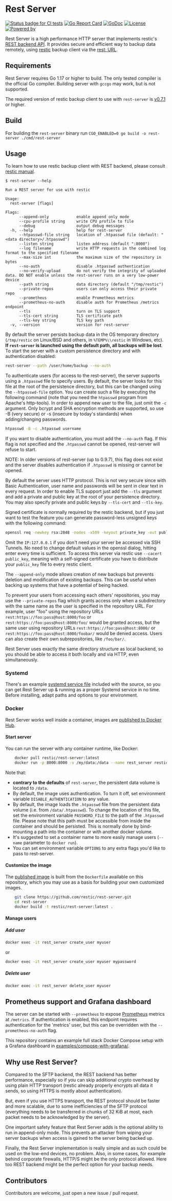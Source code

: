 # Rest Server


[![Status badge for CI tests](https://github.com/restic/rest-server/workflows/test/badge.svg)](https://github.com/restic/rest-server/actions?query=workflow%3Atest)
[![Go Report Card](https://goreportcard.com/badge/github.com/restic/rest-server)](https://goreportcard.com/report/github.com/restic/rest-server)
[![GoDoc](https://godoc.org/github.com/restic/rest-server?status.svg)](https://godoc.org/github.com/restic/rest-server)
[![License](https://img.shields.io/badge/license-BSD%20%282--Clause%29-003262.svg?maxAge=2592000)](https://github.com/restic/rest-server/blob/master/LICENSE)
[![Powered by](https://img.shields.io/badge/powered_by-Go-5272b4.svg?maxAge=2592000)](https://golang.org/)

Rest Server is a high performance HTTP server that implements restic's [REST backend API](https://restic.readthedocs.io/en/latest/100_references.html#rest-backend).  It provides secure and efficient way to backup data remotely, using [restic](https://github.com/restic/restic) backup client via the [rest: URL](https://restic.readthedocs.io/en/latest/030_preparing_a_new_repo.html#rest-server).

## Requirements

Rest Server requires Go 1.17 or higher to build.  The only tested compiler is the official Go compiler.  Building server with `gccgo` may work, but is not supported.

The required version of restic backup client to use with `rest-server` is [v0.7.1](https://github.com/restic/restic/releases/tag/v0.7.1) or higher.

## Build

For building the `rest-server` binary run `CGO_ENABLED=0 go build -o rest-server ./cmd/rest-server`

## Usage

To learn how to use restic backup client with REST backend, please consult [restic manual](https://restic.readthedocs.io/en/latest/030_preparing_a_new_repo.html#rest-server).

```console
$ rest-server --help

Run a REST server for use with restic

Usage:
  rest-server [flags]

Flags:
      --append-only            enable append only mode
      --cpu-profile string     write CPU profile to file
      --debug                  output debug messages
  -h, --help                   help for rest-server
      --htpasswd-file string   location of .htpasswd file (default: "<data directory>/.htpasswd")
      --listen string          listen address (default ":8000")
      --log filename           write HTTP requests in the combined log format to the specified filename
      --max-size int           the maximum size of the repository in bytes
      --no-auth                disable .htpasswd authentication
      --no-verify-upload       do not verify the integrity of uploaded data. DO NOT enable unless the rest-server runs on a very low-power device
      --path string            data directory (default "/tmp/restic")
      --private-repos          users can only access their private repo
      --prometheus             enable Prometheus metrics
      --prometheus-no-auth     disable auth for Prometheus /metrics endpoint
      --tls                    turn on TLS support
      --tls-cert string        TLS certificate path
      --tls-key string         TLS key path
  -v, --version                version for rest-server
```

By default the server persists backup data in the OS temporary directory (`/tmp/restic` on Linux/BSD and others, in `%TEMP%\\restic` in Windows, etc). **If `rest-server` is launched using the default path, all backups will be lost**. To start the server with a custom persistence directory and with authentication disabled:

```sh
rest-server --path /user/home/backup --no-auth
```

To authenticate users (for access to the rest-server), the server supports using a `.htpasswd` file to specify users. By default, the server looks for this file at the root of the persistence directory, but this can be changed using the `--htpasswd-file` option. You can create such a file by executing the following command (note that you need the `htpasswd` program from Apache's http-tools).  In order to append new user to the file, just omit the `-c` argument.  Only bcrypt and SHA encryption methods are supported, so use -B (very secure) or -s (insecure by today's standards) when adding/changing passwords.

```sh
htpasswd -B -c .htpasswd username
```

If you want to disable authentication, you must add the `--no-auth` flag. If this flag is not specified and the `.htpasswd` cannot be opened, rest-server will refuse to start.

NOTE: In older versions of rest-server (up to 0.9.7), this flag does not exist and the server disables authentication if `.htpasswd` is missing or cannot be opened.

By default the server uses HTTP protocol.  This is not very secure since with Basic Authentication, user name and passwords will be sent in clear text in every request.  In order to enable TLS support just add the `--tls` argument and add a private and public key at the root of your persistence directory. You may also specify private and public keys by `--tls-cert` and `--tls-key`.

Signed certificate is normally required by the restic backend, but if you just want to test the feature you can generate password-less unsigned keys with the following command:

```sh
openssl req -newkey rsa:2048 -nodes -x509 -keyout private_key -out public_key -days 365 -addext "subjectAltName = IP:127.0.0.1,DNS:yourdomain.com"
```

Omit the `IP:127.0.0.1` if you don't need your server be accessed via SSH Tunnels. No need to change default values in the openssl dialog, hitting enter every time is sufficient. To access this server via restic use `--cacert public_key`, meaning with a self-signed certificate you have to distribute your `public_key` file to every restic client.

The `--append-only` mode allows creation of new backups but prevents deletion and modification of existing backups. This can be useful when backing up systems that have a potential of being hacked.

To prevent your users from accessing each others' repositories, you may use the `--private-repos` flag which grants access only when a subdirectory with the same name as the user is specified in the repository URL. For example, user "foo" using the repository URLs `rest:https://foo:pass@host:8000/foo` or `rest:https://foo:pass@host:8000/foo/` would be granted access, but the same user using repository URLs `rest:https://foo:pass@host:8000/` or `rest:https://foo:pass@host:8000/foobar/` would be denied access. Users can also create their own subrepositories, like `/foo/bar/`.

Rest Server uses exactly the same directory structure as local backend, so you should be able to access it both locally and via HTTP, even simultaneously.

### Systemd

There's an example [systemd service file](https://github.com/restic/rest-server/blob/master/examples/systemd/rest-server.service) included with the source, so you can get Rest Server up & running as a proper Systemd service in no time.  Before installing, adapt paths and options to your environment.

### Docker

Rest Server works well inside a container, images are [published to Docker Hub](https://hub.docker.com/r/restic/rest-server). 

#### Start server

You can run the server with any container runtime, like Docker:

```sh
    docker pull restic/rest-server:latest
    docker run -p 8000:8000 -v /my/data:/data --name rest_server restic/rest-server
```

Note that:

- **contrary to the defaults** of `rest-server`, the persistent data volume is located to `/data`.
- By default, the image uses authentication.  To turn it off, set environment variable `DISABLE_AUTHENTICATION` to any value.
- By default, the image loads the `.htpasswd` file from the persistent data volume (i.e. from `/data/.htpasswd`). To change the location of this file, set the environment variable `PASSWORD_FILE` to the path of the `.htpasswd` file. Please note that this path must be accessible from inside the container and should be persisted. This is normally done by bind-mounting a path into the container or with another docker volume.
- It's suggested to set a container name to more easily manage users (`--name` parameter to `docker run`).
- You can set environment variable `OPTIONS` to any extra flags you'd like to pass to rest-server.

#### Customize the image

The [published image](https://hub.docker.com/r/restic/rest-server) is built from the `Dockerfile` available on this repository, which you may use as a basis for building your own customized images.

```sh
    git clone https://github.com/restic/rest-server.git 
    cd rest-server
    docker build -t restic/rest-server:latest .
```

#### Manage users

##### Add user

```sh
docker exec -it rest_server create_user myuser
```

or

```sh
docker exec -it rest_server create_user myuser mypassword
```

##### Delete user

```sh
docker exec -it rest_server delete_user myuser
```


## Prometheus support and Grafana dashboard

The server can be started with `--prometheus` to expose [Prometheus](https://prometheus.io/) metrics at `/metrics`. If authentication is enabled, this endpoint requires authentication for the 'metrics' user, but this can be overridden with the `--prometheus-no-auth` flag.

This repository contains an example full stack Docker Compose setup with a Grafana dashboard in [examples/compose-with-grafana/](examples/compose-with-grafana/).


## Why use Rest Server?

Compared to the SFTP backend, the REST backend has better performance, especially so if you can skip additional crypto overhead by using plain HTTP transport (restic already properly encrypts all data it sends, so using HTTPS is mostly about authentication).

But, even if you use HTTPS transport, the REST protocol should be faster and more scalable, due to some inefficiencies of the SFTP protocol (everything needs to be transferred in chunks of 32 KiB at most, each packet needs to be acknowledged by the server).

One important safety feature that Rest Server adds is the optional ability to run in append-only mode. This prevents an attacker from wiping your server backups when access is gained to the server being backed up.

Finally, the Rest Server implementation is really simple and as such could be used on the low-end devices, no problem.  Also, in some cases, for example behind corporate firewalls, HTTP/S might be the only protocol allowed.  Here too REST backend might be the perfect option for your backup needs.

## Contributors

Contributors are welcome, just open a new issue / pull request.
